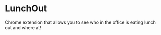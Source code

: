 LunchOut
========

Chrome extension that allows you to see who in the office is eating lunch out and where at!
